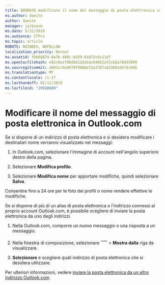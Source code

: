 ```yaml
---
title: 8000036 modificare il nome del messaggio di posta elettronica in Outlook.com
ms.author: daeite
author: daeite
manager: jackiesm
ms.date: 5/31/2018
ms.audience: ITPro
ms.topic: article
ROBOTS: NOINDEX, NOFOLLOW
localization_priority: Normal
ms.assetid: f0b69874-8a7b-480c-8329-01872c6c21df
ms.openlocfilehash: e92c0a1f08d56128a1dc04022af2cbba78dd3909
ms.sourcegitcommit: dd43cc0a9470f98b8ef2a3787c823801d674c666
ms.translationtype: MT
ms.contentlocale: it-IT
ms.lasthandoff: 02/12/2019
ms.locfileid: "29928660"
---
```

# <a name="change-your-email-name-in-outlookcom"></a>Modificare il nome del messaggio di posta elettronica in Outlook.com

Se si dispone di un indirizzo di posta elettronica e si desidera modificare i destinatari nome verranno visualizzato nei messaggi:
  
1. In Outlook.com, selezionare l'immagine di account nell'angolo superiore destro della pagina.
    
2. Selezionare **Modifica profilo**. 
    
3. Selezionare **Modifica nome** per apportare modifiche, quindi selezionare **Salva**. 
    
Consentire fino a 24 ore per le foto dei profili o nome rendere effettive le modifiche.
  
Se si dispone di più di un alias di posta elettronica o l'indirizzo connessi al proprio account Outlook.com, è possibile scegliere di inviare la posta elettronica da uno degli indirizzi.
  
1. Nella Outlook.com, comporre un nuovo messaggio o una risposta a un messaggio.
    
2. Nella finestra di composizione, selezionare ![più l'icona di azioni di gruppo. ](media/b97ea7cd-eeb0-49c5-a564-7ca2d2e33909.png) \> **Mostra dalla** riga da visualizzare. 
    
3. **Selezionare** e scegliere quali indirizzo di posta elettronica che si desidera utilizzare. 
    
Per ulteriori informazioni, vedere [inviare la posta elettronica da un altro indirizzo Outlook.com](https://go.microsoft.com/fwlink/p/?linkid=2001701&amp;clcid=0x409).
  

